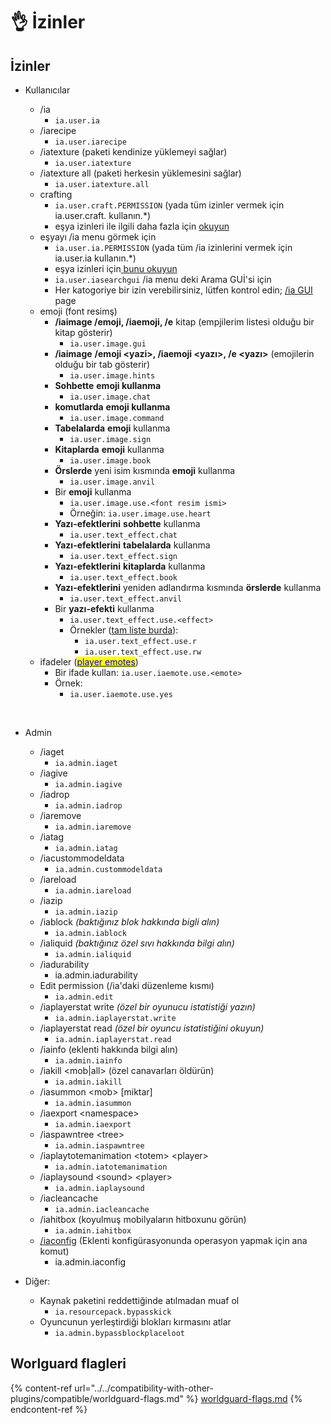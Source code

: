 # 👌 İzinler

## İzinler

*   Kullanıcılar

    * /ia
      * `ia.user.ia`
    * /iarecipe
      * `ia.user.iarecipe`
    * /iatexture (paketi kendinize yüklemeyi sağlar)
      * `ia.user.iatexture`
    * /iatexture all (paketi herkesin yüklemesini sağlar)
      * `ia.user.iatexture.all`
    * crafting
      * `ia.user.craft.PERMISSION` (yada tüm izinler vermek için ia.user.craft. kullanın.\*)
      * eşya izinleri ile ilgili daha fazla için [ okuyun](../adding-content/item-properties/basic/item-permission.md)
    * eşyayı /ia menu görmek için
      * `ia.user.ia.PERMISSION` (yada tüm /ia izinlerini vermek için ia.user.ia kullanın.\*)
      * eşya izinleri için[ bunu okuyun](../adding-content/item-properties/basic/item-permission.md)
      * `ia.user.iasearchgui` /ia menu deki Arama GUİ'si için
      * Her katogoriye bir izin verebilirsiniz, lütfen kontrol edin; [/ia GUI ](../ia.md)page
    * emoji (font resimş)
      * **/iaimage /emoji, /iaemoji, /e** kitap (empjilerim listesi olduğu bir kitap gösterir)
        * `ia.user.image.gui`
      * **/iaimage** **/emoji \<yazi>, /iaemoji \<yazı>, /e \<yazı>** (emojilerin olduğu bir tab gösterir)
        * `ia.user.image.hints`
      * **Sohbette** **emoji kullanma**
        * `ia.user.image.chat`
      * **komutlarda** **emoji kullanma**
        * `ia.user.image.command`
      * **Tabelalarda** **emoji** kullanma
        * `ia.user.image.sign`
      * **Kitaplarda** **emoji** kullanma
        * `ia.user.image.book`
      * **Örslerde** yeni isim kısmında **emoji** kullanma
        * `ia.user.image.anvil`
      * Bir **emoji** kullanma
        * `ia.user.image.use.<font resim ismi>`
        * Örneğin: `ia.user.image.use.heart`
      * **Yazı-efektlerini** **sohbette** kullanma
        * `ia.user.text_effect.chat`
      * **Yazı-efektlerini** **tabelalarda** kullanma
        * `ia.user.text_effect.sign`
      * **Yazı-efektlerini** **kitaplarda** kullanma
        * `ia.user.text_effect.book`
      * **Yazı-efektlerini** yeniden adlandırma kısmında **örslerde** kullanma
        * `ia.user.text_effect.anvil`
      * Bir **yazı-efekti** kullanma
        * `ia.user.text_effect.use.<effect>`
        * Örnekler ([tam liste burda](../text-effects-1.17+.md)):
          * `ia.user.text_effect.use.r`
          * `ia.user.text_effect.use.rw`
    * ifadeler ([<mark style="color:blue;">player emotes</mark>](../adding-content/player-emotes/))
      * Bir ifade kullan: `ia.user.iaemote.use.<emote>`
      * Örnek:
        * `ia.user.iaemote.use.yes`

    ​
* Admin
  * /iaget
    * `ia.admin.iaget`
  * /iagive
    * `ia.admin.iagive`
  * /iadrop
    * `ia.admin.iadrop`
  * /iaremove
    * `ia.admin.iaremove`
  * /iatag
    * `ia.admin.iatag`
  * /iacustommodeldata
    * `ia.admin.custommodeldata`
  * /iareload
    * `ia.admin.iareload`
  * /iazip
    * `ia.admin.iazip`
  * /iablock _(baktığınız blok hakkında bigli alın)_
    * `ia.admin.iablock`
  * /ialiquid _(baktığınız özel sıvı hakkında bilgi alın)_
    * `ia.admin.ialiquid`
  * /iadurability
    * ia.admin.iadurability
  * Edit permission (/ia'daki düzenleme kısmı)
    * `ia.admin.edit`
  * /iaplayerstat write _(özel bir oyunucu istatistiği yazın)_
    * `ia.admin.iaplayerstat.write`
  * /iaplayerstat read _(özel bir oyuncu istatistiğini okuyun)_
    * `ia.admin.iaplayerstat.read`
  * /iainfo (eklenti hakkında bilgi alın)
    * `ia.admin.iainfo`
  * /iakill \<mob|all> (özel canavarları öldürün)
    * `ia.admin.iakill`
  * /iasummon \<mob> \[miktar]
    * `ia.admin.iasummon`
  * /iaexport \<namespace>
    * `ia.admin.iaexport`
  * /iaspawntree \<tree>
    * `ia.admin.iaspawntree`
  * /iaplaytotemanimation \<totem> \<player>
    * `ia.admin.iatotemanimation`
  * /iaplaysound \<sound> \<player>
    * `ia.admin.iaplaysound`
  * /iacleancache
    * `ia.admin.iacleancache`
  * /iahitbox (koyulmuş mobilyaların hitboxunu görün)
    * `ia.admin.iahitbox`
  * [/iaconfig](../commands/iaconfig.md) (Eklenti konfigürasyonunda operasyon yapmak için ana komut)
    * ia.admin.iaconfig
* Diğer:
  * Kaynak paketini reddettiğinde atılmadan muaf ol
    * `ia.resourcepack.bypasskick`
  * Oyuncunun yerleştirdiği blokları kırmasını atlar
    * `ia.admin.bypassblockplaceloot`

## Worlguard flagleri

{% content-ref url="../../compatibility-with-other-plugins/compatible/worldguard-flags.md" %}
[worldguard-flags.md](../../compatibility-with-other-plugins/compatible/worldguard-flags.md)
{% endcontent-ref %}
